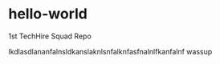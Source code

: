 # hello-world
1st TechHire Squad Repo

lkdlasdlananfalnsldkanslaknlsnfalknfasfnalnlfkanfalnf
wassup
